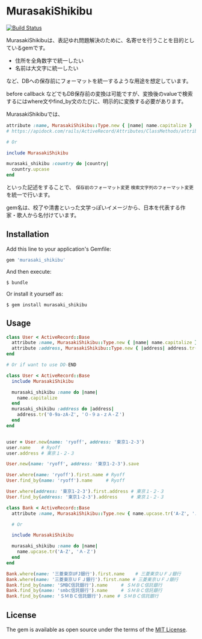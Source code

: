 # MurasakiShikibu

[![Build Status](https://travis-ci.org/ryoff/murasaki_shikibu.svg?branch=master)](https://travis-ci.org/ryoff/murasaki_shikibu)

MurasakiShikibuは、表記ゆれ問題解決のために、名寄せを行うことを目的としているgemです。

- 住所を全角数字で統一したい
- 名前は大文字に統一したい

など、DBへの保存前にフォーマットを統一するような用途を想定しています。

before callback などでもDB保存前の変換は可能ですが、変換後のvalueで検索するにはwhere文やfind_by文のたびに、明示的に変換する必要があります。

MurasakiShikibuでは、

```ruby
attribute :name, MurasakiShikibu::Type.new { |name| name.capitalize }
# https://apidock.com/rails/ActiveRecord/Attributes/ClassMethods/attribute

# Or

include MurasakiShikibu

murasaki_shikibu :country do |country|
  country.upcase
end
```

といった記述をすることで、 `保存前のフォーマット変更` `検索文字列のフォーマット変更` を統一で行います。

gem名は、校了や清書といった文学っぽいイメージから、日本を代表する作家・歌人から名付けています。

## Installation

Add this line to your application's Gemfile:

```ruby
gem 'murasaki_shikibu'
```

And then execute:

    $ bundle

Or install it yourself as:

    $ gem install murasaki_shikibu

## Usage

```ruby
class User < ActiveRecord::Base
  attribute :name, MurasakiShikibu::Type.new { |name| name.capitalize }
  attribute :address, MurasakiShikibu::Type.new { |address| address.tr('0-9a-zA-Z', '０-９ａ-ｚＡ-Ｚ') }
end

# Or if want to use DO-END

class User < ActiveRecord::Base
  include MurasakiShikibu

  murasaki_shikibu :name do |name|
    name.capitalize
  end
  murasaki_shikibu :address do |address|
    address.tr('0-9a-zA-Z', '０-９ａ-ｚＡ-Ｚ')
  end
end


user = User.new(name: 'ryoff', address: '東京1-2-3')
user.name    # Ryoff
user.address # 東京１-２-３

User.new(name: 'ryoff', address: '東京1-2-3').save

User.where(name: 'ryoff').first.name # Ryoff
User.find_by(name: 'ryoff').name     # Ryoff

User.where(address: '東京1-2-3').first.address # 東京１-２-３
User.find_by(address: '東京1-2-3').address     # 東京１-２-３
```

```ruby
class Bank < ActiveRecord::Base
  attribute :name, MurasakiShikibu::Type.new { name.upcase.tr('A-Z', 'Ａ-Ｚ') }

  # Or

  include MurasakiShikibu

  murasaki_shikibu :name do |name|
    name.upcase.tr('A-Z', 'Ａ-Ｚ')
  end
end

Bank.where(name: '三菱東京UFJ銀行').first.name    # 三菱東京ＵＦＪ銀行
Bank.where(name: '三菱東京ＵＦＪ銀行').first.name # 三菱東京ＵＦＪ銀行
Bank.find_by(name: 'SMBC信託銀行').name     # ＳＭＢＣ信託銀行
Bank.find_by(name: 'smbc信託銀行').name     # ＳＭＢＣ信託銀行
Bank.find_by(name: 'ＳＭＢＣ信託銀行').name # ＳＭＢＣ信託銀行
```

## License

The gem is available as open source under the terms of the [MIT License](http://opensource.org/licenses/MIT).

